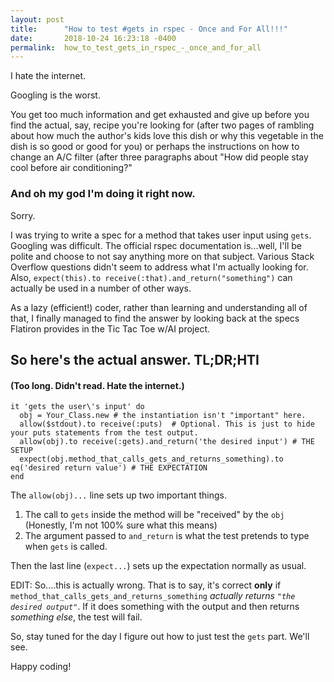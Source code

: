 ```yaml
---
layout: post
title:      "How to test #gets in rspec - Once and For All!!!"
date:       2018-10-24 16:23:18 -0400
permalink:  how_to_test_gets_in_rspec_-_once_and_for_all
---
```



I hate the internet.

Googling is the worst.

You get too much information and get exhausted and give up before you find the actual, say, recipe you're looking for (after two pages of rambling about how much the author's kids love this dish or why this vegetable in the dish is so good or good for you) or perhaps the instructions on how to change an A/C filter (after three paragraphs about "How did people stay cool before air conditioning?"

### And oh my god I'm doing it right now.

Sorry. 

I was trying to write a spec for a method that takes user input using `gets`. Googling was difficult. The official rspec documentation is...well, I'll be polite and choose to not say anything more on that subject. Various Stack Overflow questions didn't seem to address what I'm actually looking for. Also, `expect(this).to receive(:that).and_return("something")` can actually be used in a number of other ways.

As a lazy (efficient!) coder, rather than learning and understanding all of that, I finally managed to find the answer by looking back at the specs Flatiron provides in the Tic Tac Toe w/AI project.

## So here's the actual answer. TL;DR;HTI
#### (Too long. Didn't read. Hate the internet.)


    it 'gets the user\'s input' do
      obj = Your_Class.new # the instantiation isn't "important" here. 
      allow($stdout).to receive(:puts)  # Optional. This is just to hide your puts statements from the test output.
      allow(obj).to receive(:gets).and_return('the desired input') # THE SETUP
      expect(obj.method_that_calls_gets_and_returns_something).to eq('desired return value') # THE EXPECTATION
    end
		
The `allow(obj)...` line sets up two important things. 
1. The call to `gets` inside the method will be "received" by the `obj` (Honestly, I'm not 100% sure what this means)
2. The argument passed to `and_return` is what the test pretends to type when `gets` is called.

Then the last line (`expect...`) sets up the expectation normally as usual.

EDIT: So....this is actually wrong. That is to say, it's correct **only** if `method_that_calls_gets_and_returns_something`  *actually returns `"the desired output"`*. If it does something with the output and then returns *something else*, the test will fail. 

So, stay tuned for the day I figure out how to just test the `gets` part. We'll see. 

Happy coding!
